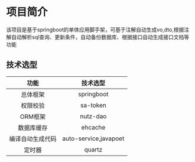 # 项目简介
该项目是基于springboot的单体应用脚手架，可基于注解自动生成vo,dto,根据注解自动解析sql查询、更新条件，自动备份数据库、根据接口自动生成接口文档等功能
## 技术选型
|功能|技术选型|
| :---: | :---:|
| 总体框架 | springboot |
|权限校验|sa-token|
|ORM框架|nutz-dao|
|数据库缓存|ehcache|
|编译自动生成代码|auto-service,javapoet|
|定时器|quartz|
